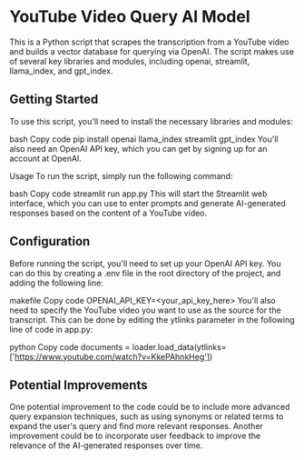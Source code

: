 # YouTube Video Query AI Model
This is a Python script that scrapes the transcription from a YouTube video and builds a vector database for querying via OpenAI. The script makes use of several key libraries and modules, including openai, streamlit, llama_index, and gpt_index.

## Getting Started
To use this script, you'll need to install the necessary libraries and modules:

bash
Copy code
pip install openai llama_index streamlit gpt_index
You'll also need an OpenAI API key, which you can get by signing up for an account at OpenAI.

Usage
To run the script, simply run the following command:

bash
Copy code
streamlit run app.py
This will start the Streamlit web interface, which you can use to enter prompts and generate AI-generated responses based on the content of a YouTube video.

## Configuration
Before running the script, you'll need to set up your OpenAI API key. You can do this by creating a .env file in the root directory of the project, and adding the following line:

makefile
Copy code
OPENAI_API_KEY=<your_api_key_here>
You'll also need to specify the YouTube video you want to use as the source for the transcript. This can be done by editing the ytlinks parameter in the following line of code in app.py:

python
Copy code
documents = loader.load_data(ytlinks=['https://www.youtube.com/watch?v=KkePAhnkHeg'])
## Potential Improvements
One potential improvement to the code could be to include more advanced query expansion techniques, such as using synonyms or related terms to expand the user's query and find more relevant responses. Another improvement could be to incorporate user feedback to improve the relevance of the AI-generated responses over time.
